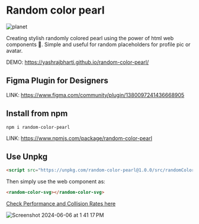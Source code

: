 # Random color pearl 

![planet](https://github.com/yashrajbharti/random-color-pearl/assets/43868318/46ef4432-3532-41a9-9e9a-0b6e963e3439)


Creating stylish randomly colored pearl using the power of html web components 🪩. Simple and useful for random placeholders for profile pic or avatar.

DEMO: https://yashrajbharti.github.io/random-color-pearl/  

## Figma Plugin for Designers

LINK: https://www.figma.com/community/plugin/1380097241436668905

  
## Install from npm
  ```
npm i random-color-pearl
```
LINK: https://www.npmjs.com/package/random-color-pearl

## Use Unpkg 
```html
<script src="https://unpkg.com/random-color-pearl@1.0.0/src/randomColorSvg.js"></script>
```

Then simply use the web component as:
```html
<random-color-svg></random-color-svg>
```

[Check Performance and Collision Rates here](https://cybtekk-llp.github.io/Unique-SVG-Generator/)

![Screenshot 2024-06-06 at 1 41 17 PM](https://github.com/yashrajbharti/random-color-pearl/assets/43868318/1653ec48-ee34-48e2-ad1e-4c0a21a3e55d)
